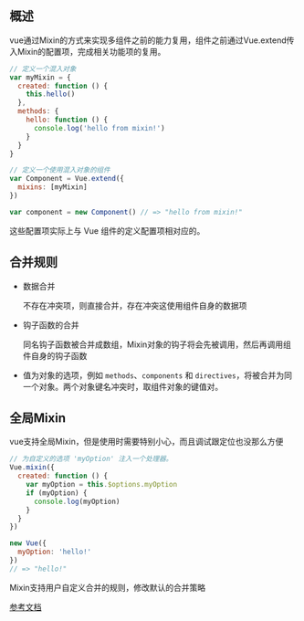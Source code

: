 ## 概述

vue通过Mixin的方式来实现多组件之前的能力复用，组件之前通过Vue.extend传入Mixin的配置项，完成相关功能项的复用。

```jsx
// 定义一个混入对象
var myMixin = {
  created: function () {
    this.hello()
  },
  methods: {
    hello: function () {
      console.log('hello from mixin!')
    }
  }
}

// 定义一个使用混入对象的组件
var Component = Vue.extend({
  mixins: [myMixin]
})

var component = new Component() // => "hello from mixin!"
```

这些配置项实际上与 Vue 组件的定义配置项相对应的。

## 合并规则

- 数据合并

  不存在冲突项，则直接合并，存在冲突这使用组件自身的数据项

- 钩子函数的合并

  同名钩子函数被合并成数组，Mixin对象的钩子将会先被调用，然后再调用组件自身的钩子函数

- 值为对象的选项，例如 `methods`、`components` 和 `directives`，将被合并为同一个对象。两个对象键名冲突时，取组件对象的键值对。

## 全局Mixin

vue支持全局Mixin，但是使用时需要特别小心，而且调试跟定位也没那么方便

```jsx
// 为自定义的选项 'myOption' 注入一个处理器。
Vue.mixin({
  created: function () {
    var myOption = this.$options.myOption
    if (myOption) {
      console.log(myOption)
    }
  }
})

new Vue({
  myOption: 'hello!'
})
// => "hello!"
```

Mixin支持用户自定义合并的规则，修改默认的合并策略

[参考文档](https://cn.vuejs.org/v2/guide/mixins.html)

